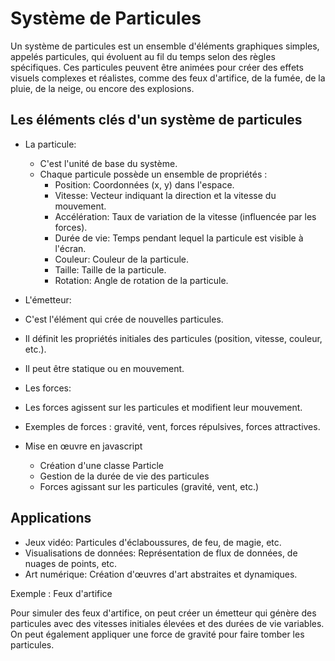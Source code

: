 # Système de Particules

Un système de particules est un ensemble d'éléments graphiques simples, appelés particules, qui évoluent au fil du temps selon des règles spécifiques. Ces particules peuvent être animées pour créer des effets visuels complexes et réalistes, comme des feux d'artifice, de la fumée, de la pluie, de la neige, ou encore des explosions.

## Les éléments clés d'un système de particules

- La particule:

  - C'est l'unité de base du système.
  - Chaque particule possède un ensemble de propriétés :
    - Position: Coordonnées (x, y) dans l'espace.
    - Vitesse: Vecteur indiquant la direction et la vitesse du mouvement.
    - Accélération: Taux de variation de la vitesse (influencée par les forces).
    - Durée de vie: Temps pendant lequel la particule est visible à l'écran.
    - Couleur: Couleur de la particule.
    - Taille: Taille de la particule.
    - Rotation: Angle de rotation de la particule.

- L'émetteur:
- C'est l'élément qui crée de nouvelles particules.
- Il définit les propriétés initiales des particules (position, vitesse, couleur, etc.).
- Il peut être statique ou en mouvement.
- Les forces:
- Les forces agissent sur les particules et modifient leur mouvement.
- Exemples de forces : gravité, vent, forces répulsives, forces attractives.
- Mise en œuvre en javascript

  - Création d'une classe Particle
  - Gestion de la durée de vie des particules
  - Forces agissant sur les particules (gravité, vent, etc.)

## Applications

- Jeux vidéo: Particules d'éclaboussures, de feu, de magie, etc.
- Visualisations de données: Représentation de flux de données, de nuages de points, etc.
- Art numérique: Création d'œuvres d'art abstraites et dynamiques.

Exemple : Feux d'artifice

Pour simuler des feux d'artifice, on peut créer un émetteur qui génère des particules avec des vitesses initiales élevées et des durées de vie variables. On peut également appliquer une force de gravité pour faire tomber les particules.
